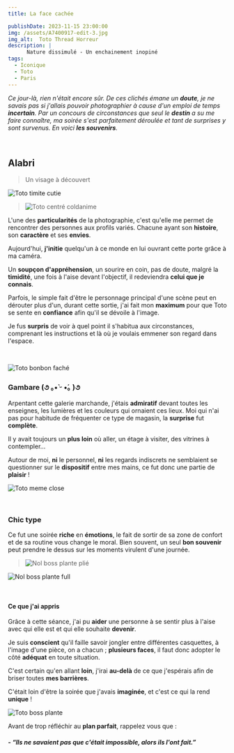 ```yaml
---
title: La face cachée

publishDate: 2023-11-15 23:00:00
img: /assets/A7400917-edit-3.jpg
img_alt:  Toto Thread Horreur
description: |
      Nature dissimulé - Un enchainement inopiné  
tags:
  - Iconique
  - Toto
  - Paris
---
```


*Ce jour-là, rien n'était encore sûr.
De ces clichés émane un **doute**, je ne savais pas si j'allais pouvoir photographier à cause d'un emploi de temps **incertain**.
Par un concours de circonstances que seul le **destin** a su me faire connaître, ma soirée s'est parfaitement déroulée et tant de surprises y sont survenus. En voici **les souvenirs**.*

<p>&nbsp;</p>

## Alabri
>Un visage à découvert

![Toto timite cutie](/assets/A7400753-edit.jpg)

>![Toto centré coldanime](/assets/A7400749-edit-3.jpg)

L'une des **particularités** de la photographie, c'est qu'elle me permet de rencontrer des personnes aux profils variés. Chacune ayant son **histoire**, son **caractère** et ses **envies**.

Aujourd'hui, **j'initie** quelqu'un à ce monde en lui ouvrant cette porte grâce à ma caméra. 

Un **soupçon d'appréhension**, un sourire en coin, pas de doute, malgré la **timidité**, une fois à l'aise devant l'objectif, il redeviendra **celui que je connais**.

Parfois, le simple fait d'être le personnage principal d'une scène peut en dérouter plus d'un, durant cette sortie, j'ai fait mon **maximum** pour que Toto se sente en **confiance** afin qu'il se dévoile à l'image.


Je fus **surpris** de voir à quel point il s'habitua aux circonstances, comprenant les instructions et là où je voulais emmener son regard dans l'espace.

<p>&nbsp;</p>

![Toto bonbon faché](/assets/A7400834-edit.jpg)

### Gambare (૭ ｡•̀ ᵕ •́｡ )૭

Arpentant  cette galerie marchande, j'étais **admiratif** devant toutes les enseignes, les lumières et les couleurs qui ornaient ces lieux. Moi qui n'ai pas pour habitude de fréquenter ce type de magasin, la **surprise** fut **complète**. 

Il y avait toujours un **plus loin** où aller, un étage à visiter, des vitrines à contempler... 

Autour de moi, **ni** le personnel, **ni** les regards indiscrets ne semblaient se questionner sur le **dispositif** entre mes mains, ce fut donc une partie de **plaisir** !

![Toto meme close ](/assets/A7400816-edit.jpg)
<p>&nbsp;</p>

### Chic type
Ce fut une soirée **riche** en **émotions**, le fait de sortir de sa zone de confort et  de sa routine vous change le moral. Bien souvent, un seul **bon souvenir** peut prendre le dessus sur les moments virulent d'une journée.

>![Nol boss plante plié](/assets/A7401028-edit.jpg)
>
![Nol boss plante full](/assets/A7401060-edit.jpg)
<p>&nbsp;</p>

#### Ce que j'ai appris

Grâce à cette séance, j'ai pu **aider** une personne à se sentir plus à l'aise avec qui elle est et qui elle souhaite **devenir**.

Je suis **conscient** qu'il faille savoir jongler entre différentes casquettes, à l'image d'une pièce, on a chacun ; **plusieurs faces**, il faut donc adopter le côté **adéquat** en toute situation.

C'est certain qu'en allant **loin**, j'irai **au-delà** de ce que j'espérais afin de briser toutes **mes barrières**.

C'était loin d'être la soirée que j'avais **imaginée**, et c'est ce qui la rend **unique** !


![Toto boss plante](/assets/A7400950-edit.jpg)


Avant de trop réfléchir au **plan parfait**, rappelez vous que : 

##### - *“lls ne savaient pas que c'était impossible, alors ils l'ont fait.”*

